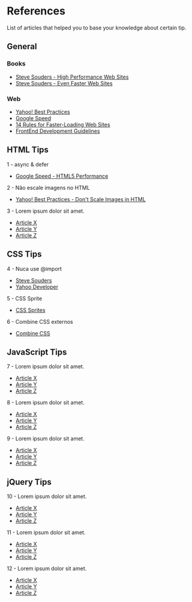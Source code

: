 # References

List of articles that helped you to base your knowledge about certain tip.

## General

### Books

* [Steve Souders - High Performance Web Sites](http://www.google.com/products?q=high+performance+web+sites&hl=en)
* [Steve Souders - Even Faster Web Sites](http://www.google.com/products?q=even+faster+web+sites&hl=en)

### Web

* [Yahoo! Best Practices](http://developer.yahoo.com/performance/rules.html)
* [Google Speed](http://code.google.com/speed/page-speed/docs)
* [14 Rules for Faster-Loading Web Sites](http://stevesouders.com/hpws/rules.php)
* [FrontEnd Development Guidelines](http://taitems.github.com/Front-End-Development-Guidelines/)

## HTML Tips

1 - async & defer

* [Google Speed - HTML5 Performance](http://code.google.com/speed/articles/html5-performance.html)

2 - Não escale imagens no HTML

* [Yahoo! Best Practices - Don't Scale Images in HTML](http://developer.yahoo.com/performance/rules.html#no_scale)

3 - Lorem ipsum dolor sit amet.

* [Article X](#)
* [Article Y](#)
* [Article Z](#)

## CSS Tips

4 - Nuca use @import

* [Steve Souders](http://www.stevesouders.com/blog/2009/04/09/dont-use-import/)
* [Yahoo Developer](http://developer.yahoo.com/performance/rules.html#csslink)

5 - CSS Sprite

* [CSS Sprites](https://developers.google.com/speed/docs/best-practices/rtt?hl=en#SpriteImages)

6 - Combine CSS externos

* [Combine CSS](https://developers.google.com/speed/docs/best-practices/rtt#CombineExternalCSS)

## JavaScript Tips

7 - Lorem ipsum dolor sit amet.

* [Article X](#)
* [Article Y](#)
* [Article Z](#)

8 - Lorem ipsum dolor sit amet.

* [Article X](#)
* [Article Y](#)
* [Article Z](#)

9 - Lorem ipsum dolor sit amet.

* [Article X](#)
* [Article Y](#)
* [Article Z](#)

## jQuery Tips

10 - Lorem ipsum dolor sit amet.

* [Article X](#)
* [Article Y](#)
* [Article Z](#)

11 - Lorem ipsum dolor sit amet.

* [Article X](#)
* [Article Y](#)
* [Article Z](#)

12 - Lorem ipsum dolor sit amet.

* [Article X](#)
* [Article Y](#)
* [Article Z](#)